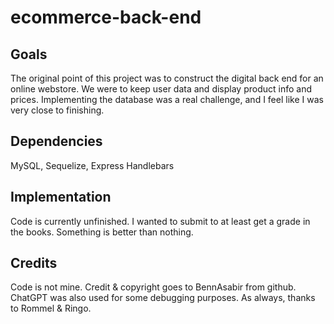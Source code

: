 # ecommerce-back-end

## Goals
The original point of this project was to construct the digital back end for an online webstore. 
We were to keep user data and display product info and prices.
Implementing the database was a real challenge, and I feel like I was very close to finishing. 

## Dependencies
MySQL, Sequelize, Express Handlebars

## Implementation
Code is currently unfinished. I wanted to submit to at least get a grade in the books. Something is better than nothing.

## Credits
Code is not mine. Credit & copyright goes to BennAsabir from github. ChatGPT was also used for some debugging purposes. As always, thanks to Rommel & Ringo.